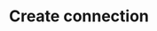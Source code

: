 ---
title: Create connection
api:
  file: accounts.json
  operationId: create-connection
deprecated: false
hidden: false
link:
  new_tab: false
metadata:
  robots: index
---